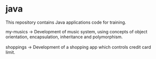 # java

This repository contains Java applications code for training. 

my-musics -> Development of music system, using concepts of object orientation, encapsulation, inheritance and polymorphism.</br>
</br>
shoppings -> Development of a shopping app which controls credit card limit.
